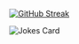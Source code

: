 [![GitHub Streak](https://github-readme-streak-stats.herokuapp.com?user=Antenev&theme=tokyonight&date_format=j%20M%5B%20Y%5D&exclude_days=Sun%2CSat&card_width=467)](https://git.io/streak-stats)
<!-- Markdown -->

![Jokes Card](https://readme-jokes.vercel.app/api)
